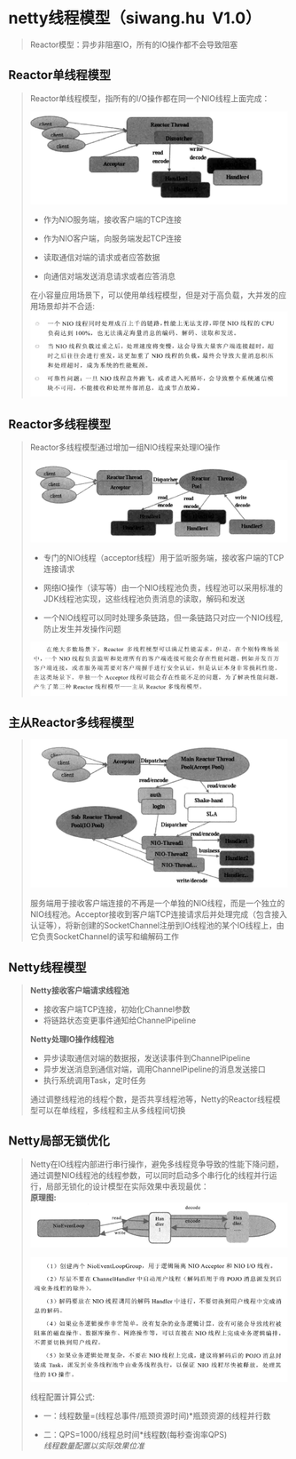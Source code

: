 # netty线程模型（siwang.hu&nbsp;&nbsp;V1.0）  
> Reactor模型：异步非阻塞IO，所有的IO操作都不会导致阻塞
## Reactor单线程模型  
> Reactor单线程模型，指所有的I/O操作都在同一个NIO线程上面完成：  
>  
> ![图片](./data/bg1.PNG)
> + 作为NIO服务端，接收客户端的TCP连接  
>  
> + 作为NIO客户端，向服务端发起TCP连接  
>  
> + 读取通信对端的请求或者应答数据  
>  
> + 向通信对端发送消息请求或者应答消息  
>  
> 在小容量应用场景下，可以使用单线程模型，但是对于高负载，大并发的应用场景却并不合适:  
> ![图片](./data/bg2.PNG)  
## Reactor多线程模型  
> Reactor多线程模型通过增加一组NIO线程来处理IO操作  
>  
> ![图片](./data/bg3.PNG)  
> + 专门的NIO线程（acceptor线程）用于监听服务端，接收客户端的TCP连接请求  
>  
> + 网络IO操作（读写等）由一个NIO线程池负责，线程池可以采用标准的JDK线程池实现，这些线程池负责消息的读取，解码和发送  
>  
> + 一个NIO线程可以同时处理多条链路，但一条链路只对应一个NIO线程,防止发生并发操作问题  
>  
> ![图片](./data/bg4.PNG)  
>  
## 主从Reactor多线程模型  
> ![图片](./data/bg5.PNG)  
>  
> 服务端用于接收客户端连接的不再是一个单独的NIO线程，而是一个独立的NIO线程池。Acceptor接收到客户端TCP连接请求后并处理完成（包含接入认证等），将新创建的SocketChannel注册到IO线程池的某个IO线程上，由它负责SocketChannel的读写和编解码工作  
## Netty线程模型  
> **Netty接收客户端请求线程池**  
> + 接收客户端TCP连接，初始化Channel参数  
> + 将链路状态变更事件通知给ChannelPipeline  
>  
> **Netty处理IO操作线程池**  
> + 异步读取通信对端的数据报，发送读事件到ChannelPipeline  
> + 异步发送消息到通信对端，调用ChannelPipeline的消息发送接口  
> + 执行系统调用Task，定时任务  
>  
> 通过调整线程池的线程个数，是否共享线程池等，Netty的Reactor线程模型可以在单线程，多线程和主从多线程间切换  
## Netty局部无锁优化  
> Netty在IO线程内部进行串行操作，避免多线程竞争导致的性能下降问题，通过调整NIO线程池的线程参数，可以同时启动多个串行化的线程并行运行，局部无锁化的设计模型在实际效果中表现最优：  
> **原理图:**  
> ![图片](./data/bg6.PNG)  
>  
> ![图片](./data/bg7.PNG)  
>   
> 线程配置计算公式:  
> + 一：线程数量=(线程总事件/瓶颈资源时间)*瓶颈资源的线程并行数  
>  
> + 二：QPS=1000/线程总时间*线程数(每秒查询率QPS)  
> *线程数量配置以实际效果位准*